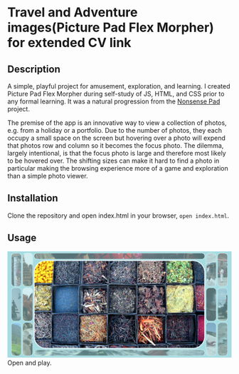 # Travel and Adventure images(Picture Pad Flex Morpher) for extended CV link

## Description

A simple, playful project for amusement, exploration, and learning.
I created Picture Pad Flex Morpher during self-study of JS, HTML, and CSS prior to any formal learning. It was a natural progression from the [Nonsense Pad](https://github.com/pablisch/nonsense-pad-sampler) project.

The premise of the app is an innovative way to view a collection of photos, e.g. from a holiday or a portfolio.
Due to the number of photos, they each occupy a small space on the screen but hovering over a photo will expend that photos row and column so it becomes the focus photo.
The dilemma, largely intentional, is that the focus photo is large and therefore most likely to be hovered over. The shifting sizes can make it hard to find a photo in particular making the browsing experience more of a game and exploration than a simple photo viewer.

## Installation

Clone the repository and open index.html in your browser, `open index.html`.

## Usage
![Picture Pad Flex Morpher](images/travel-images-on-picture-pad-flex-morpher.png)
Open and play.
